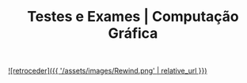 <br>

<h1 align="center">Testes e Exames | Computação Gráfica</h1>

<br>

[![retroceder]({{ '/assets/images/Rewind.png' | relative_url }})](https://david81820.github.io/Recursos-LCC/CG)
